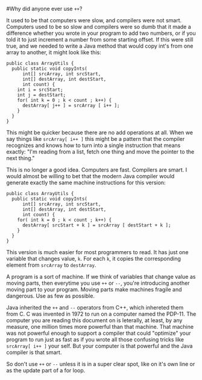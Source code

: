 #Why did anyone ever use `++`?

It used to be that computers were slow, and compilers were not smart. Computers used to be so slow and compilers were so dumb that it made a difference whether you wrote in your program to add two numbers, or if you told it to just increment a number from some starting offset. If this were still true, and we needed to write a Java method that would copy int's from one array to another, it might look like this:

    public class ArrayUtils {
      public static void copyInts(
          int[] srcArray, int srcStart, 
          int[] destArray, int destStart, 
          int count) {
        int i = srcStart;
        int j = destStart;
        for( int k = 0 ; k < count ; k++) {
          destArray[ j++ ] = srcArray [ i++ ];
        }
      }
    }

This might be quicker because there are no add operations at all. When we say things like `srcArray[ i++ ]` this might be a pattern that the compiler recognizes and knows how to turn into a single instruction that means exactly: "I'm reading from a list, fetch one thing and move the pointer to the next thing."

This is no longer a good idea. Computers are fast. Compilers are smart. I would almost be willing to bet that the modern Java compiler would generate exactly the same machine instructions for this version:

    public class ArrayUtils {
      public static void copyInts(
          int[] srcArray, int srcStart, 
          int[] destArray, int destStart, 
          int count) {
        for( int k = 0 ; k < count ; k++) {
          destArray[ srcStart + k ] = srcArray [ destStart + k ];
        }
      }
    }

This version is much easier for most programmers to read. It has just one variable that changes value, `k`. For each `k`, it copies the corresponding element from `srcArray` to `destArray`.

A program is a sort of machine. If we think of variables that change value as moving parts, then everytime you use `++` or `--`, you're introducing another moving part to your program. Moving parts make machines fragile and dangerous. Use as few as possible.

Java inherited the `++` and `--` operators from C++, which inhereted them from C. C was invented in 1972 to run on a computer named the PDP-11. The computer you are reading this document on is leterally, at least, by any measure, one million times more powerful than that machine. That machine was not powerful enough to support a compiler that could "optimize" your program to run just as fast as if you wrote all those confusing tricks like `srcArray[ i++ ]` your self. But your computer is that powerful and the Java compiler is that smart.

So don't use `++` or `--` unless it is in a super clear spot, like on it's own line or as the update part of a for loop.
